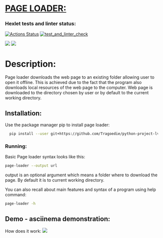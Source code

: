 <h1><u>PAGE LOADER:</u></h1>

<h3>Hexlet tests and linter status:</h3>

[![Actions Status](https://github.com/Tragoedie/python-project-lvl3/workflows/hexlet-check/badge.svg)](https://github.com/Tragoedie/python-project-lvl3/actions)
[![test_and_linter_check](https://github.com/Tragoedie/python-project-lvl3/actions/workflows/linter_test_check.yml/badge.svg)](https://github.com/Tragoedie/python-project-lvl3/actions/workflows/linter_test_check.yml)

<a href="https://codeclimate.com/github/Tragoedie/python-project-lvl3/maintainability"><img src="https://api.codeclimate.com/v1/badges/06b819f83205ba86dd05/maintainability" /></a>
<a href="https://codeclimate.com/github/Tragoedie/python-project-lvl3/test_coverage"><img src="https://api.codeclimate.com/v1/badges/06b819f83205ba86dd05/test_coverage" /></a>

<h1>Description:</h1>

Page loader downloads the web page to an existing folder allowing user to open it offline. 
This is achieved due to the fact that the program also downloads local resources of the web page to the computer.
Web page is downloaded to the directory chosen by user or by default to the current working directory.

<h2>Installation:</h2>

Use the package manager pip to install page loader:

```bash
  pip install --user git+https://github.com/Tragoedie/python-project-lvl3.git
```

<h3>Running:</h3>

Basic Page loader syntax looks like this:

```bash
page-loader --output url
```
output is an optional argument which means a folder where to download the page. 
By default it is to current working directory.

You can also recall about main features and syntax of a program using help command:
```bash
page-loader -h
```

<h2>Demo - asciinema demonstration:</h2>
How does it work:
<a href="https://asciinema.org/a/NlqofAb8BjvIOPUOJpJ1t7LM3" target="_blank"><img src="https://asciinema.org/a/NlqofAb8BjvIOPUOJpJ1t7LM3.svg" /></a>
